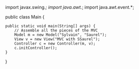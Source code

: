 import javax.swing.*;
import java.awt.*;
import java.awt.event.*;

public class Main {

    public static void main(String[] args) {
        // Assemble all the pieces of the MVC
        Model m = new Model("Sylvain", "Saurel");
        View v = new View("MVC with SSaurel");
        Controller c = new Controller(m, v);
        c.initController();
    }

}
